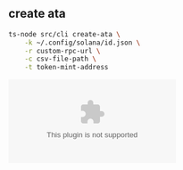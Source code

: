 ## create ata 
```bash
ts-node src/cli create-ata \
    -k ~/.config/solana/id.json \
    -r custom-rpc-url \
    -c csv-file-path \
    -t token-mint-address
```

![CSV template example](./blob/example.csv)
